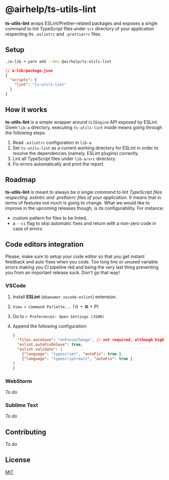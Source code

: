 # @airhelp/ts-utils-lint

**ts-utils-lint** wraps ESLint/Prettier-related packages and exposes a single command to lint TypeScript files under `src` directory of your application respecting its `.eslintrc` and `.prettierrc` files.

## Setup

```bash
./a-lib ➜ yarn add --dev @airhelp/ts-utils-lint
```

```json
// a-lib/package.json
{
  "scripts": {
    "lint": "ts-utils-lint"
  }
}
```

## How it works

**ts-utils-lint** is a simple wrapper around `CLIEngine` API exposed by ESLint. Given `lib-a` directory, executing `ts-utils-lint` inside means going through the following steps:

1. Read `.eslintrc` configuration in `lib-a`
2. Set `ts-utils-lint` as a current working directory for ESLint in order to resolve the dependencies (namely, ESLint plugins) correctly.
3. Lint all TypeScript files under `lib-a/src` directory.
4. Fix errors automatically and print the report.

## Roadmap

**ts-utils-lint** is meant to always be _a single command to lint TypeScript files respecting .eslintrc and .prettierrc files of your application_. It means that in terms of features not much is going to change. What we would like to improve in the upcoming releases though, is its configurability. For instance:

- custom pattern for files to be linted,
- a `--ci` flag to skip automatic fixes and return with a non-zero code in case of errors

## Code editors integration

Please, make sure to setup your code editor so that you get instant feedback and auto fixes when you code. Too long line or unused variable errors making you CI pipeline red and being the very last thing preventing you from an important release suck. Don't go that way!

### VSCode

1. Install **ESLint** (`dbaeumer.vscode-eslint`) extension.
2. `View > Command Pallette...` (⇧ + ⌘ + P)
3. Go to `> Preferences: Open Settings (JSON)`
4. Append the following configuration:

	```json
	{
	  "files.autoSave": "onFocusChange", // not required, although highly recommended
	  "eslint.autoFixOnSave": true,
	  "eslint.validate": [
	    {"language": "typescript", "autoFix": true },
	    {"language": "typescriptreact", "autoFix": true }
  	]
	}
	```

### WebStorm

_To do_

### Sublime Text

_To do_

## Contributing
_To do_

## License
[MIT](https://opensource.org/licenses/MIT)
